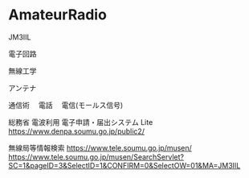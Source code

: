 # AmateurRadio

JM3IIL

電子回路

無線工学

アンテナ

通信術
　電話
　電信(モールス信号)

総務省 電波利用 電子申請・届出システム Lite
https://www.denpa.soumu.go.jp/public2/

無線局等情報検索
https://www.tele.soumu.go.jp/musen/
https://www.tele.soumu.go.jp/musen/SearchServlet?SC=1&pageID=3&SelectID=1&CONFIRM=0&SelectOW=01&MA=JM3IIL

